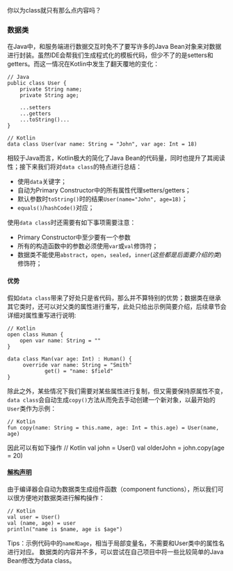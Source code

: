 你以为class就只有那么点内容吗？

### 数据类
在Java中，和服务端进行数据交互时免不了要写许多的Java Bean对象来对数据进行封装。虽然IDE会帮我们生成程式化的模板代码，但少不了的是setters和getters。而这一情况在Kotlin中发生了翻天覆地的变化：

	// Java
	public class User {
		private String name;
		private String age;

		...setters
		...getters
		...toString()...
	}

<line>

	// Kotlin
	data class User(var name: String = "John", var age: Int = 18)

相较于Java而言，Kotlin极大的简化了Java Bean的代码量，同时也提升了其阅读性；接下来我们将对`data class`的特点进行总结：

 - 使用`data`关键字；
 - 自动为Primary Constructor中的所有属性代理setters/getters；
 - 默认参数时`toString()`时的结果`User(name="John", age=18)`；
 - `equals()`/`hashCode()`对应；

使用`data class`时还需要有如下事项需要注意：

 - Primary Constructor中至少要有一个参数
 - 所有的构造函数中的参数必须使用`var`或`val`修饰符；
 - 数据类不能使用`abstract`，`open`，`sealed`，`inner`(*这些都是后面要介绍的类*)修饰符；

#### 优势
假如`data class`带来了好处只是省代码，那么并不算特别的优势；数据类在继承其它类时，还可以对父类的属性进行重写，此处只给出示例简要介绍，后续章节会详细对属性重写进行说明:

	// Kotlin
	open class Human {
		open var name: String = ""
	}

	data class Man(var age: Int) : Human() {
		 override var name: String = "Smith"
        		get() = "name: $field"
	}
除此之外，某些情况下我们需要对某些属性进行复制，但又需要保持原属性不变，`data class`会自动生成`copy()`方法从而免去手动创建一个新对象，以最开始的`User`类作为示例：

	// Kotlin
	fun copy(name: String = this.name, age: Int = this.age) = User(name, age)    

因此可以有如下操作
	// Kotlin
	val john = User()
	val olderJohn = john.copy(age = 20)

#### [解构声明](https://kotlinlang.org/docs/reference/multi-declarations.html)
由于编译器会自动为数据类生成组件函数（component functions），所以我们可以很方便地对数据类进行解构操作：

	// Kotlin
	val user = User()
	val (name, age) = user
	println("name is $name, age is $age")
Tips：示例代码中的`name和age`，相当于局部变量名，不需要和User类中的属性名进行对应。
数据类的内容并不多，可以尝试在自己项目中将一些比较简单的Java Bean修改为data class。